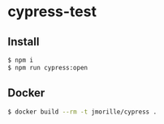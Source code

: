 # cypress-test


## Install
```bash
$ npm i 
$ npm run cypress:open
```

## Docker
```bash
$ docker build --rm -t jmorille/cypress .
```
